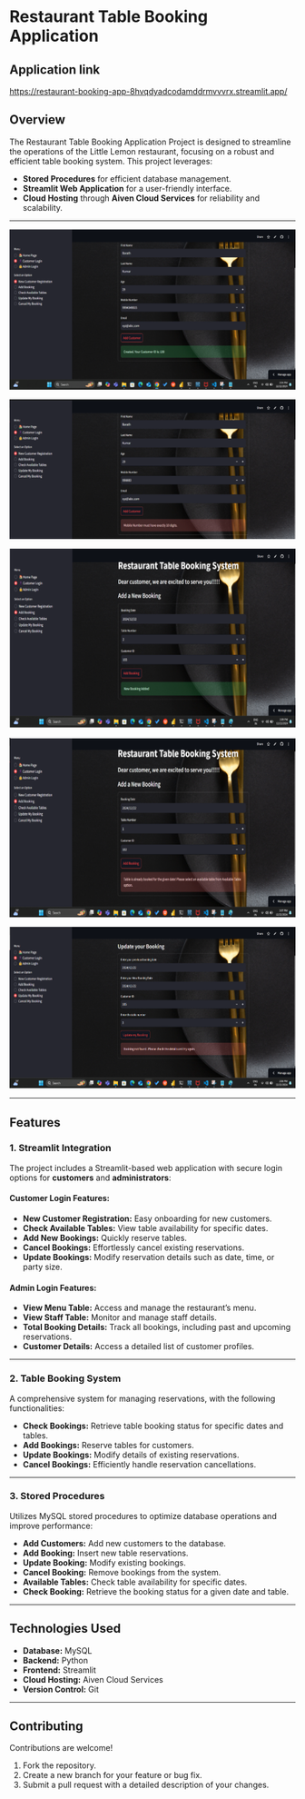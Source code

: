 # Restaurant Table Booking Application

## Application link
https://restaurant-booking-app-8hvqdyadcodamddrmvvvrx.streamlit.app/

## Overview  
The Restaurant Table Booking Application Project is designed to streamline the operations of the Little Lemon restaurant, focusing on a robust and efficient table booking system. This project leverages:  
- **Stored Procedures** for efficient database management.  
- **Streamlit Web Application** for a user-friendly interface.  
- **Cloud Hosting** through **Aiven Cloud Services** for reliability and scalability.  

---

![Customer registration](https://github.com/Barath-dan/Restaurant-Booking-App/blob/main/img/cst%20scs.png?raw=true)

![Customer registration failed](https://github.com/Barath-dan/Restaurant-Booking-App/blob/main/img/cst.png?raw=true)

![Table booking](https://github.com/Barath-dan/Restaurant-Booking-App/blob/main/img/tb%20scs.png?raw=true)

![Table booking failed](https://github.com/Barath-dan/Restaurant-Booking-App/blob/main/img/tb.png?raw=true)

![Update Booking](https://github.com/Barath-dan/Restaurant-Booking-App/blob/main/img/upd.png?raw=true)

---

## Features  

### 1. Streamlit Integration  
The project includes a Streamlit-based web application with secure login options for **customers** and **administrators**:  

#### Customer Login Features:  
- **New Customer Registration:** Easy onboarding for new customers.  
- **Check Available Tables:** View table availability for specific dates.  
- **Add New Bookings:** Quickly reserve tables.  
- **Cancel Bookings:** Effortlessly cancel existing reservations.  
- **Update Bookings:** Modify reservation details such as date, time, or party size.  

#### Admin Login Features:  
- **View Menu Table:** Access and manage the restaurant’s menu.  
- **View Staff Table:** Monitor and manage staff details.  
- **Total Booking Details:** Track all bookings, including past and upcoming reservations.  
- **Customer Details:** Access a detailed list of customer profiles.  

---

### 2. Table Booking System  
A comprehensive system for managing reservations, with the following functionalities:  
- **Check Bookings:** Retrieve table booking status for specific dates and tables.  
- **Add Bookings:** Reserve tables for customers.  
- **Update Bookings:** Modify details of existing reservations.  
- **Cancel Bookings:** Efficiently handle reservation cancellations.  

---

### 3. Stored Procedures  
Utilizes MySQL stored procedures to optimize database operations and improve performance:  
- **Add Customers:** Add new customers to the database.  
- **Add Booking:** Insert new table reservations.  
- **Update Booking:** Modify existing bookings.  
- **Cancel Booking:** Remove bookings from the system.  
- **Available Tables:** Check table availability for specific dates.  
- **Check Booking:** Retrieve the booking status for a given date and table.  

---

## Technologies Used  
- **Database:** MySQL  
- **Backend:** Python  
- **Frontend:** Streamlit  
- **Cloud Hosting:** Aiven Cloud Services  
- **Version Control:** Git  

---

## Contributing  
Contributions are welcome!  
1. Fork the repository.  
2. Create a new branch for your feature or bug fix.  
3. Submit a pull request with a detailed description of your changes.

